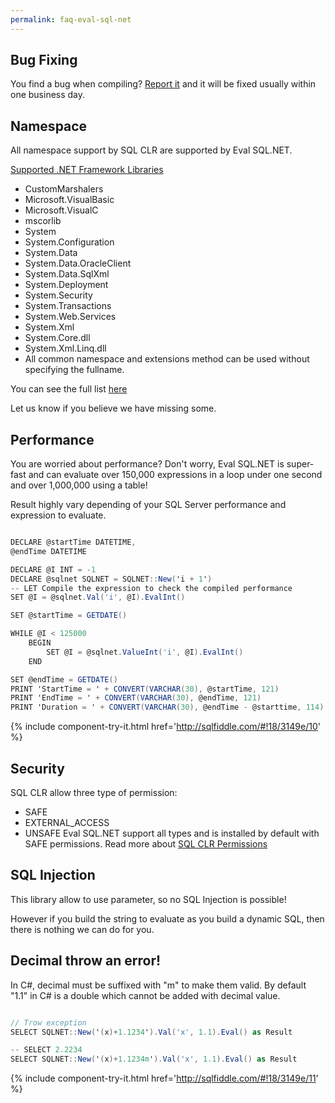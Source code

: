```yaml
---
permalink: faq-eval-sql-net
---
```


## Bug Fixing

You find a bug when compiling? [Report it](https://github.com/zzzprojects/Eval-SQL.NET/issues) and it will be fixed usually within one business day.

## Namespace

All namespace support by SQL CLR are supported by Eval SQL.NET.

[Supported .NET Framework Libraries](https://msdn.microsoft.com/en-us/library/ms403279.aspx)

 - CustomMarshalers
 - Microsoft.VisualBasic
 - Microsoft.VisualC
 - mscorlib
 - System
 - System.Configuration
 - System.Data
 - System.Data.OracleClient
 - System.Data.SqlXml
 - System.Deployment
 - System.Security
 - System.Transactions
 - System.Web.Services
 - System.Xml
 - System.Core.dll
 - System.Xml.Linq.dll
 - All common namespace and extensions method can be used without specifying the fullname.

You can see the full list [here](https://github.com/zzzprojects/Eval-SQL.NET/blob/master/src/Z.Expressions.SqlServer.Eval/EvalContext/EvalContext.RegisterDefaultAlias.cs)

Let us know if you believe we have missing some.

## Performance

You are worried about performance? Don't worry, Eval SQL.NET is super-fast and can evaluate over 150,000 expressions in a loop under one second and over 1,000,000 using a table!

Result highly vary depending of your SQL Server performance and expression to evaluate.


```csharp

DECLARE @startTime DATETIME,
@endTime DATETIME

DECLARE @I INT = -1
DECLARE @sqlnet SQLNET = SQLNET::New('i + 1')
-- LET Compile the expression to check the compiled performance
SET @I = @sqlnet.Val('i', @I).EvalInt()

SET @startTime = GETDATE()

WHILE @I < 125000
    BEGIN
        SET @I = @sqlnet.ValueInt('i', @I).EvalInt()
    END

SET @endTime = GETDATE()
PRINT 'StartTime = ' + CONVERT(VARCHAR(30), @startTime, 121)
PRINT 'EndTime = ' + CONVERT(VARCHAR(30), @endTime, 121)
PRINT 'Duration = ' + CONVERT(VARCHAR(30), @endTime - @starttime, 114)

```
{% include component-try-it.html href='http://sqlfiddle.com/#!18/3149e/10' %}

## Security

SQL CLR allow three type of permission:

 - SAFE
 - EXTERNAL_ACCESS
 - UNSAFE Eval SQL.NET support all types and is installed by default with SAFE permissions. Read more about [SQL CLR Permissions](https://msdn.microsoft.com/en-CA/library/ms345101.aspx)

## SQL Injection

This library allow to use parameter, so no SQL Injection is possible!

However if you build the string to evaluate as you build a dynamic SQL, then there is nothing we can do for you.

## Decimal throw an error!

In C#, decimal must be suffixed with "m" to make them valid. By default "1.1" in C# is a double which cannot be added with decimal value.


```csharp

// Trow exception
SELECT SQLNET::New('(x)+1.1234').Val('x', 1.1).Eval() as Result

-- SELECT 2.2234
SELECT SQLNET::New('(x)+1.1234m').Val('x', 1.1).Eval() as Result
```
{% include component-try-it.html href='http://sqlfiddle.com/#!18/3149e/11' %}

